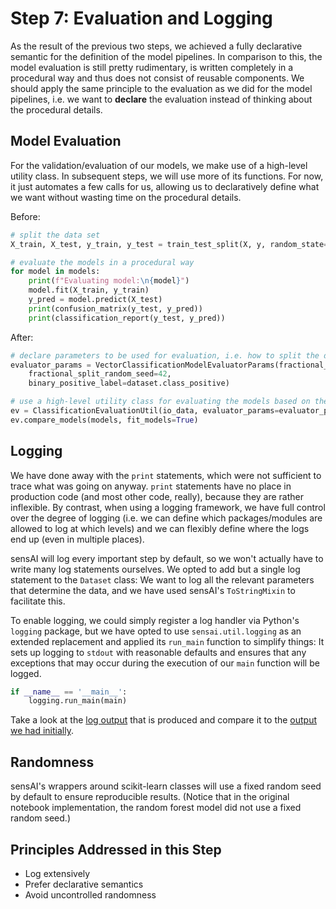 # Step 7: Evaluation and Logging

As the result of the previous two steps, we achieved a fully declarative semantic
for the definition of the model pipelines. In comparison to this, the model
evaluation is still pretty rudimentary, is written completely in a procedural way
and thus does not consist of reusable components. We should apply the same principle
to the evaluation as we did for the model pipelines, i.e. we want to **declare**
the evaluation instead of thinking about the procedural details.


## Model Evaluation


For the validation/evaluation of our models, we make use of a high-level utility class.
In subsequent steps, we will use more of its functions.
For now, it just automates a few calls for us, allowing us to declaratively define
what we want without wasting time on the procedural details.

Before:
```python
# split the data set
X_train, X_test, y_train, y_test = train_test_split(X, y, random_state=42, test_size=0.3, shuffle=True)

# evaluate the models in a procedural way
for model in models:
    print(f"Evaluating model:\n{model}")
    model.fit(X_train, y_train)
    y_pred = model.predict(X_test)
    print(confusion_matrix(y_test, y_pred))
    print(classification_report(y_test, y_pred))
```
After:

```python
# declare parameters to be used for evaluation, i.e. how to split the data (fraction and random seed)
evaluator_params = VectorClassificationModelEvaluatorParams(fractional_split_test_fraction=0.3,
    fractional_split_random_seed=42,
    binary_positive_label=dataset.class_positive)

# use a high-level utility class for evaluating the models based on these parameters
ev = ClassificationEvaluationUtil(io_data, evaluator_params=evaluator_params)
ev.compare_models(models, fit_models=True)
```


## Logging

We have done away with the `print` statements, which were not sufficient to trace
what was going on anyway.
`print` statements have no place in production code (and most other code, really),
because they are rather inflexible.
By contrast, when using a logging framework, we have full control over the degree of logging (i.e. we
can define which packages/modules are allowed to log at which levels) and we can flexibly
define where the logs end up (even in multiple places).

sensAI will log every important step by default, so we won't actually have to write
many log statements ourselves.
We opted to add but a single log statement to the `Dataset` class:
We want to log all the relevant parameters that determine the data, and we have
used sensAI's `ToStringMixin` to facilitate this.

To enable logging, we could simply register a log handler via Python's `logging`
package, but we have opted to use `sensai.util.logging` as an extended replacement
and applied its `run_main` function to simplify things:
It sets up logging to `stdout` with reasonable defaults and ensures that any exceptions that may occur
during the execution of our `main` function will be logged.

```python
if __name__ == '__main__':
    logging.run_main(main)
```

Take a look at the [log output](output.txt) that is produced and compare it to
the [output we had initially](../step02-dataset-representation/output.txt).

## Randomness

sensAI's wrappers around scikit-learn classes will use a fixed random seed by default
to ensure reproducible results.
(Notice that in the original notebook implementation, the random forest model did not
use a fixed random seed.)



## Principles Addressed in this Step

* Log extensively
* Prefer declarative semantics
* Avoid uncontrolled randomness